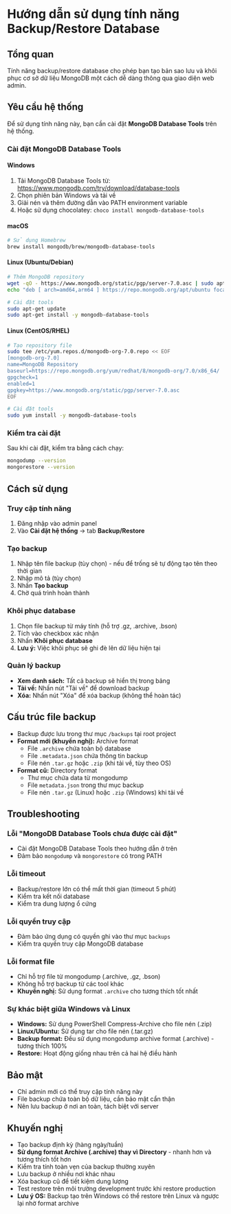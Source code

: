 # Hướng dẫn sử dụng tính năng Backup/Restore Database

## Tổng quan
Tính năng backup/restore database cho phép bạn tạo bản sao lưu và khôi phục cơ sở dữ liệu MongoDB một cách dễ dàng thông qua giao diện web admin.

## Yêu cầu hệ thống
Để sử dụng tính năng này, bạn cần cài đặt **MongoDB Database Tools** trên hệ thống.

### Cài đặt MongoDB Database Tools

#### Windows
1. Tải MongoDB Database Tools từ: https://www.mongodb.com/try/download/database-tools
2. Chọn phiên bản Windows và tải về
3. Giải nén và thêm đường dẫn vào PATH environment variable
4. Hoặc sử dụng chocolatey: `choco install mongodb-database-tools`

#### macOS
```bash
# Sử dụng Homebrew
brew install mongodb/brew/mongodb-database-tools
```

#### Linux (Ubuntu/Debian)
```bash
# Thêm MongoDB repository
wget -qO - https://www.mongodb.org/static/pgp/server-7.0.asc | sudo apt-key add -
echo "deb [ arch=amd64,arm64 ] https://repo.mongodb.org/apt/ubuntu focal/mongodb-org/7.0 multiverse" | sudo tee /etc/apt/sources.list.d/mongodb-org-7.0.list

# Cài đặt tools
sudo apt-get update
sudo apt-get install -y mongodb-database-tools
```

#### Linux (CentOS/RHEL)
```bash
# Tạo repository file
sudo tee /etc/yum.repos.d/mongodb-org-7.0.repo << EOF
[mongodb-org-7.0]
name=MongoDB Repository
baseurl=https://repo.mongodb.org/yum/redhat/8/mongodb-org/7.0/x86_64/
gpgcheck=1
enabled=1
gpgkey=https://www.mongodb.org/static/pgp/server-7.0.asc
EOF

# Cài đặt tools
sudo yum install -y mongodb-database-tools
```

### Kiểm tra cài đặt
Sau khi cài đặt, kiểm tra bằng cách chạy:
```bash
mongodump --version
mongorestore --version
```

## Cách sử dụng

### Truy cập tính năng
1. Đăng nhập vào admin panel
2. Vào **Cài đặt hệ thống** → tab **Backup/Restore**

### Tạo backup
1. Nhập tên file backup (tùy chọn) - nếu để trống sẽ tự động tạo tên theo thời gian
2. Nhập mô tả (tùy chọn)
3. Nhấn **Tạo backup**
4. Chờ quá trình hoàn thành

### Khôi phục database
1. Chọn file backup từ máy tính (hỗ trợ .gz, .archive, .bson)
2. Tích vào checkbox xác nhận
3. Nhấn **Khôi phục database**
4. **Lưu ý:** Việc khôi phục sẽ ghi đè lên dữ liệu hiện tại

### Quản lý backup
- **Xem danh sách:** Tất cả backup sẽ hiển thị trong bảng
- **Tải về:** Nhấn nút "Tải về" để download backup
- **Xóa:** Nhấn nút "Xóa" để xóa backup (không thể hoàn tác)

## Cấu trúc file backup
- Backup được lưu trong thư mục `/backups` tại root project
- **Format mới (khuyến nghị):** Archive format
  - File `.archive` chứa toàn bộ database
  - File `.metadata.json` chứa thông tin backup
  - File nén `.tar.gz` hoặc `.zip` (khi tải về, tùy theo OS)
- **Format cũ:** Directory format
  - Thư mục chứa data từ mongodump
  - File `metadata.json` trong thư mục backup
  - File nén `.tar.gz` (Linux) hoặc `.zip` (Windows) khi tải về

## Troubleshooting

### Lỗi "MongoDB Database Tools chưa được cài đặt"
- Cài đặt MongoDB Database Tools theo hướng dẫn ở trên
- Đảm bảo `mongodump` và `mongorestore` có trong PATH

### Lỗi timeout
- Backup/restore lớn có thể mất thời gian (timeout 5 phút)
- Kiểm tra kết nối database
- Kiểm tra dung lượng ổ cứng

### Lỗi quyền truy cập
- Đảm bảo ứng dụng có quyền ghi vào thư mục `backups`
- Kiểm tra quyền truy cập MongoDB database

### Lỗi format file
- Chỉ hỗ trợ file từ mongodump (.archive, .gz, .bson)
- Không hỗ trợ backup từ các tool khác
- **Khuyến nghị:** Sử dụng format `.archive` cho tương thích tốt nhất

### Sự khác biệt giữa Windows và Linux
- **Windows:** Sử dụng PowerShell Compress-Archive cho file nén (.zip)
- **Linux/Ubuntu:** Sử dụng tar cho file nén (.tar.gz)
- **Backup format:** Đều sử dụng mongodump archive format (.archive) - tương thích 100%
- **Restore:** Hoạt động giống nhau trên cả hai hệ điều hành

## Bảo mật
- Chỉ admin mới có thể truy cập tính năng này
- File backup chứa toàn bộ dữ liệu, cần bảo mật cẩn thận
- Nên lưu backup ở nơi an toàn, tách biệt với server

## Khuyến nghị
- Tạo backup định kỳ (hàng ngày/tuần)
- **Sử dụng format Archive (.archive) thay vì Directory** - nhanh hơn và tương thích tốt hơn
- Kiểm tra tính toàn vẹn của backup thường xuyên
- Lưu backup ở nhiều nơi khác nhau
- Xóa backup cũ để tiết kiệm dung lượng
- Test restore trên môi trường development trước khi restore production
- **Lưu ý OS:** Backup tạo trên Windows có thể restore trên Linux và ngược lại nhờ format archive 